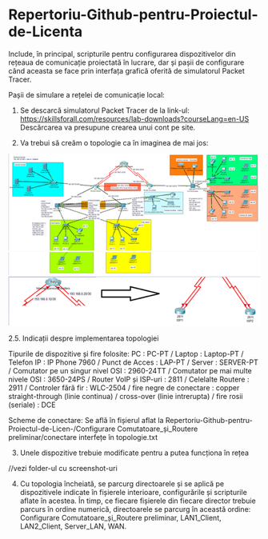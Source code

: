 # Repertoriu-Github-pentru-Proiectul-de-Licenta
Include, în principal, scripturile pentru configurarea dispozitivelor din rețeaua de comunicație proiectată în lucrare, dar și pașii de configurare când aceasta se face prin interfața grafică oferită de simulatorul Packet Tracer.

Pașii de simulare a rețelei de comunicație local:

1. Se descarcă simulatorul Packet Tracer de la link-ul: https://skillsforall.com/resources/lab-downloads?courseLang=en-US
Descărcarea va presupune crearea unui cont pe site.

2. Va trebui să creăm o topologie ca în imaginea de mai jos:

![Alt text](./poze%20Readme/1.png)
![Alt text](./poze%20Readme/2.png)
![Alt text](./poze%20Readme/3.png)

2.5. Indicații despre implementarea topologiei

Tipurile de dispozitive și fire folosite:
PC : PC-PT /
Laptop : Laptop-PT /
Telefon IP : IP Phone 7960 /
Punct de Acces : LAP-PT /
Server : SERVER-PT /
Comutator pe un singur nivel OSI : 2960-24TT /
Comutator pe mai multe nivele OSI : 3650-24PS /
Router VoIP și ISP-uri : 2811 /
Celelalte Routere : 2911 /
Controler fără fir : WLC-2504 /
fire negre de conectare : copper straight-through (linie continua) / cross-over (linie intrerupta) /
fire rosii (seriale) : DCE

Scheme de conectare:
Se află în fișierul aflat la Repertoriu-Github-pentru-Proiectul-de-Licen-/Configurare Comutatoare_și_Routere preliminar/conectare interfețe în topologie.txt

3. Unele dispozitive trebuie modificate pentru a putea funcționa în rețea

//vezi folder-ul cu screenshot-uri

4. Cu topologia încheiată, se parcurg directoarele și se aplică pe dispozitivele indicate în fișierele interioare, configurările și scripturile aflate în acestea. În timp, ce fiecare fișierele din fiecare
director trebuie parcurs în ordine numerică, directoarele se parcurg în această ordine: 
Configurare Comutatoare_și_Routere preliminar, LAN1_Client, LAN2_Client, Server_LAN, WAN.


